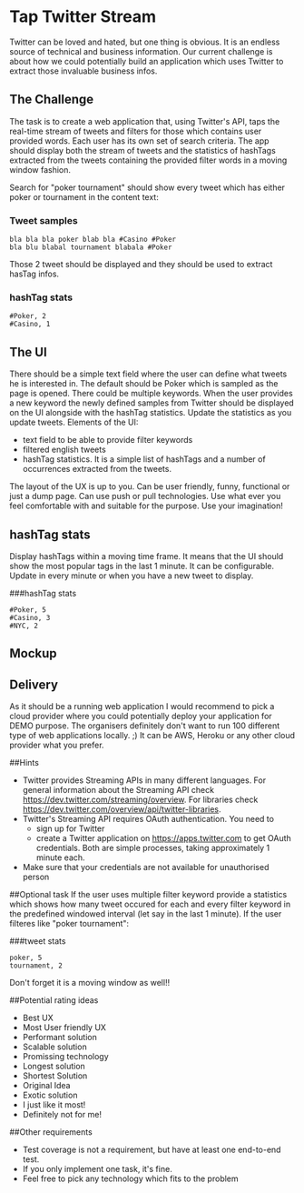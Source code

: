 # Tap Twitter Stream
Twitter can be loved and hated, but one thing is obvious. It is an endless source of technical and business information. Our current challenge is about how we could potentially build an application which uses Twitter to extract those invaluable business infos. 

## The Challenge
The task is to create a web application that, using Twitter's API, taps the real-time stream of tweets and filters for those which contains user provided words. Each user has its own set of search criteria. The app should display both the stream of tweets and the statistics of hashTags extracted from the tweets containing the provided filter words in a moving window fashion.

Search for "poker tournament" should show every tweet which has either poker or tournament in the content text:

### Tweet samples
```
bla bla bla poker blab bla #Casino #Poker
bla blu blabal tournament blabala #Poker
```
Those 2 tweet should be displayed and they should be used to extract hasTag infos.

### hashTag stats
```
#Poker, 2
#Casino, 1
```

## The UI
There should be a simple text field where the user can define what tweets he is interested in. The default should be Poker which is sampled as the page is opened. There could be multiple keywords. When the user provides a new keyword the newly defined samples from Twitter should be displayed on the UI alongside with the hashTag statistics. Update the statistics as you update tweets. Elements of the UI:

- text field to be able to provide filter keywords
- filtered english tweets
- hashTag statistics. It is a simple list of hashTags and a number of occurrences extracted from the tweets.

The layout of the UX is up to you. Can be user friendly, funny, functional or just a dump page. Can use push or pull technologies. Use what ever you feel comfortable with and suitable for the purpose. Use your imagination!

## hashTag stats
Display hashTags within a moving time frame. It means that the UI should show the most popular tags in the last 1 minute. It can be configurable. Update in every minute or when you have a new tweet to display.

###hashTag stats
```
#Poker, 5
#Casino, 3
#NYC, 2
```

## Mockup

## Delivery
As it should be a running web application I would recommend to pick a cloud provider where you could potentially deploy your application for DEMO purpose. The organisers definitely don't want to run 100 different type of web applications locally. ;) It can be AWS, Heroku or any other cloud provider what you prefer.

##Hints
- Twitter provides Streaming APIs in many different languages. For general information about the Streaming API check https://dev.twitter.com/streaming/overview. For libraries check https://dev.twitter.com/overview/api/twitter-libraries.
- Twitter's Streaming API requires OAuth authentication. You need to
  * sign up for Twitter
  * create a Twitter application on https://apps.twitter.com to get OAuth credentials. Both are simple processes, taking approximately 1 minute each.
- Make sure that your credentials are not available for unauthorised person

##Optional task
If the user uses multiple filter keyword provide a statistics which shows how many tweet occured for each and every filter keyword in the predefined windowed interval (let say in the last 1 minute). If the user filteres like "poker tournament":

###tweet stats
```
poker, 5
tournament, 2
```
Don't forget it is a moving window as well!!

##Potential rating ideas
- Best UX
- Most User friendly UX
- Performant solution
- Scalable solution
- Promissing technology
- Longest solution
- Shortest Solution
- Original Idea
- Exotic solution
- I just like it most!
- Definitely not for me!

##Other requirements
- Test coverage is not a requirement, but have at least one end-to-end test.
- If you only implement one task, it's fine. 
- Feel free to pick any technology which fits to the problem
